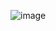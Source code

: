 ![image](https://github.com/shravni21/job_application/assets/91143764/a5bdee18-4203-43ac-80ab-d92b7ab5fddd)
